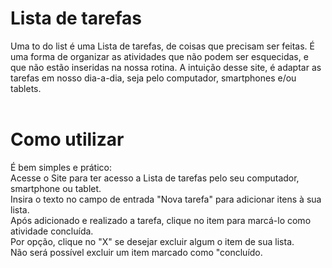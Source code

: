 # **Lista de tarefas**
Uma to do list é uma Lista de tarefas, de coisas que precisam ser feitas. É uma forma de organizar as atividades que não podem ser esquecidas, e que não estão inseridas na nossa rotina. A intuição desse site, é adaptar as tarefas em nosso dia-a-dia, seja pelo computador, smartphones e/ou tablets. 
<br><br>

# Como utilizar
É bem simples e prático: <br>
Acesse o Site para ter acesso a Lista de tarefas pelo seu computador, smartphone ou tablet. <br>
Insira o texto no campo de entrada "Nova tarefa" para adicionar itens à sua lista.<br>
Após adicionado e realizado a tarefa, clique no item para marcá-lo como atividade concluída.<br>
Por opção, clique no "X"  se desejar excluir algum o item de sua lista. <br> 
Não será possível excluir um item marcado como "concluído. 
